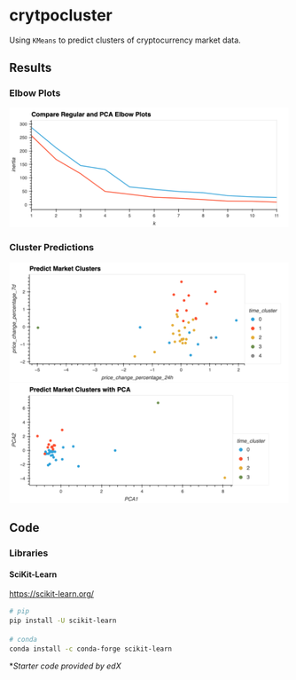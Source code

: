 # crytpocluster

Using `KMeans` to predict clusters of cryptocurrency market data.

## Results

### Elbow Plots

![Comparing Original and PCA Elbow Plots](./Resources/img/elbow-plot.png)

### Cluster Predictions

![Scatter Plot and Cluster Predictions](./Resources/img/cluster-prediction.png)
![Cluster Prediction using PCA](./Resources/img/cluster-prediction_pca.png)

## Code

### Libraries

#### SciKit-Learn

https://scikit-learn.org/

```sh
# pip
pip install -U scikit-learn

# conda
conda install -c conda-forge scikit-learn
```

**Starter code provided by edX*